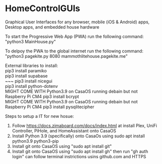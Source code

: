 # HomeControlGUIs
Graphical User Interfaces for any browser, mobile (iOS &amp; Android) apps, Desktop apps, and embedded house hardware <br>

To start the Progressive Web App (PWA) run the following command: "python3 MainHouse.py" <br>

To delpoy the PWA to the global internet run the following command: "python3 pagekite.py 8080 mammothlitehouse.pagekite.me" <br>

External libraries to install: <br>
pip3 install paramiko <br>
pip3 install supabase <br>~~~
pip3 install nicegui <br>
pip3 install python-dotenv <br> MIGHT COME WITH Python3.9 on CasaOS running debain but not Raspberry Pi CM4
pip3 install bcrypt <br> MIGHT COME WITH Python3.9 on CasaOS running debain but not Raspberry Pi CM4
pip3 install pysqlitecipher <br>


Steps to setup a IT for new hosue:
1) Follow https://docs.zimaboard.com/docs/index.html at install Plex, UniFi Controller, PiHole, and HomeAssistant onto CasaOS
2) Install Python 3.9 (specifically) onto CasaOs using sudo apt install python3.9 python3-pip
3) Install git onto CasaOS using "sudo apt install git"
3) Install git onto CasaOS using "sudo apt install gh" then run "gh auth login" can follow terminal instrictions usins github.com and HTTPS 